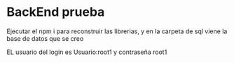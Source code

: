 # BackEnd prueba


Ejecutar el npm i para reconstruir las librerias, y en la carpeta de sql viene la base de datos que se creo

EL usuario del login es Usuario:root1 y contraseña root1